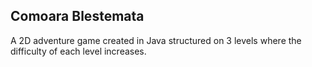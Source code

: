 ## Comoara Blestemata

A 2D adventure game created in Java structured on 3 levels where the difficulty of each level increases.
